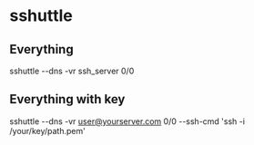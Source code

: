 # sshuttle

## Everything
sshuttle --dns -vr ssh_server 0/0

## Everything with key
sshuttle --dns -vr user@yourserver.com 0/0 --ssh-cmd 'ssh -i /your/key/path.pem'

